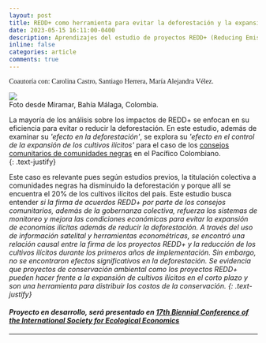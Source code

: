 ```yaml
---
layout: post
title: REDD+ como herramienta para evitar la deforestación y la expansión de cultivos ilícitos en el pacífico Colombiano
date: 2023-05-15 16:11:00-0400
description: Aprendizajes del estudio de proyectos REDD+ (Reducing Emissions from Deforestation and Forest Degradation) en el pacifico Colombiano.
inline: false
categories: article
comments: true
---
```


<p style="font-family: cursive;">Coautoría con: Carolina Castro, Santiago Herrera, María Alejandra Vélez.</p>

<div class="img_row center">
    <img src="{{ site.baseurl }}/assets/img/redd.jpg">
</div>
<div class="col three caption">
    Foto desde Miramar, Bahía Málaga, Colombia.
</div>

La mayoría de los análisis sobre los impactos de REDD+ se enfocan en su eficiencia para evitar o reducir  la deforestación. En este estudio, además de examinar su <i>'efecto en la deforestación'</i>, se explora su <i>'efecto en el control de la expansión de los cultivos ilícitos'</i> para el caso de los [consejos comunitarios de comunidades negras](https://data-agenciadetierras.opendata.arcgis.com/maps/4f602976504c43ce86c470cac0443e8b/about) en el Pacífico Colombiano.  
{: .text-justify}


Este caso es relevante pues según estudios previos, la titulación colectiva a comunidades negras ha disminuido la deforestación y porque allí se encuentra el 20% de los cultivos ilícitos del país. Este estudio busca entender <i>si la firma de acuerdos REDD+ por parte de los consejos comunitarios, además de la gobernanza colectiva, refuerza los sistemas de monitoreo y mejora las condiciones económicas para evitar la expansión de economías  ilícitas además de reducir la deforestación<i>. A través del uso de información satelital y herramientas econométricas, se encontró una relación causal entre la firma de los proyectos REDD+ y la reducción de los cultivos ilícitos durante los primeros años de implementación. Sin embargo, no se encontraron efectos significativos en la deforestación. Se evidencia que proyectos de conservación ambiental como los proyectos REDD+ pueden hacer frente a la expansión de cultivos ilícitos en el corto plazo y son una herramienta para distribuir los costos de la conservación. 
{: .text-justify}


#### Proyecto en desarrollo, será presentado en [17th Biennial Conference of the International Society for Ecological Economics](https://theisee.wildapricot.org/event-5112431)


***

